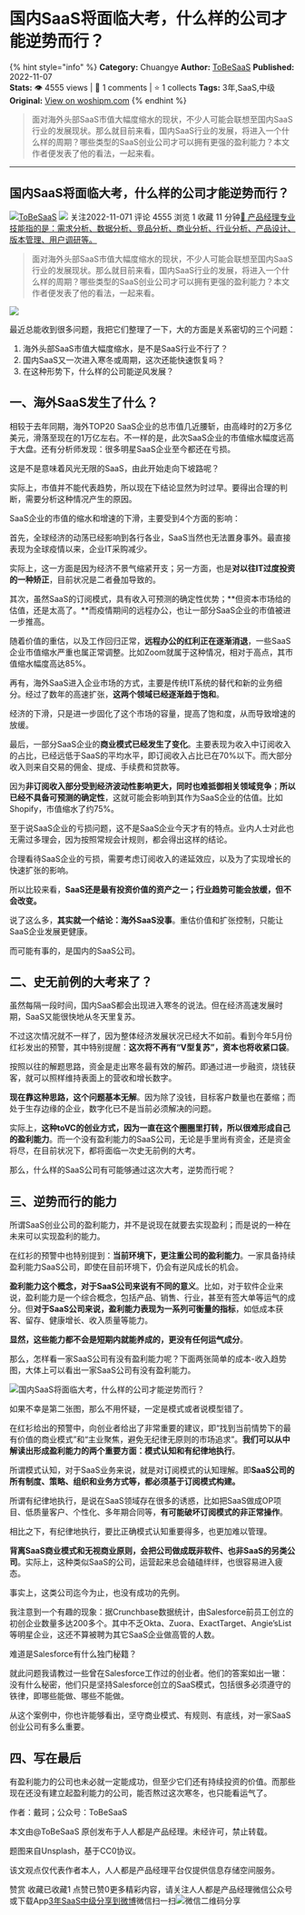 # 国内SaaS将面临大考，什么样的公司才能逆势而行？
{% hint style="info" %}
**Category:** Chuangye
**Author:** [ToBeSaaS](https://www.woshipm.com/u/1341134)
**Published:** 2022-11-07  
**Stats:** 👁️ 4555 views | 💬 1 comments | ⭐ 1 collects
**Tags:** 3年,SaaS,中级
**Original:** [View on woshipm.com](https://www.woshipm.com/chuangye/5671120.html)
{% endhint %}
> 面对海外头部SaaS市值大幅度缩水的现状，不少人可能会联想至国内SaaS行业的发展现状。那么就目前来看，国内SaaS行业的发展，将进入一个什么样的周期？哪些类型的SaaS创业公司才可以拥有更强的盈利能力？本文作者便发表了他的看法，一起来看。

---

## 国内SaaS将面临大考，什么样的公司才能逆势而行？

[![](https://static.qidianla.com/woshipm_def_head_1.jpg?imageView2/1/w/72/h/72/q/100)](https://www.woshipm.com/u/1341134)[ToBeSaaS](https://www.woshipm.com/u/1341134) ![](https://static.woshipm.com/tag/1101_1@2x.png) 关注2022-11-071 评论 4555 浏览 1 收藏 11 分钟[🔗 产品经理专业技能指的是：需求分析、数据分析、竞品分析、商业分析、行业分析、产品设计、版本管理、用户调研等。](https://ke.qidianla.com/courses/90pm)

> 面对海外头部SaaS市值大幅度缩水的现状，不少人可能会联想至国内SaaS行业的发展现状。那么就目前来看，国内SaaS行业的发展，将进入一个什么样的周期？哪些类型的SaaS创业公司才可以拥有更强的盈利能力？本文作者便发表了他的看法，一起来看。

![](https://image.woshipm.com/wp-files/2022/11/lgp8DjZeGYVCemg1gkft.jpg)

最近总能收到很多问题，我把它们整理了一下，大的方面是关系密切的三个问题：

1.  海外头部SaaS市值大幅度缩水，是不是SaaS行业不行了？
2.  国内SaaS又一次进入寒冬或周期，这次还能快速恢复吗？
3.  在这种形势下，什么样的公司能逆风发展？

## 一、海外SaaS发生了什么？

相较于去年同期，海外TOP20 SaaS企业的总市值几近腰斩，由高峰时的2万多亿美元，滑落至现在的1万亿左右。不一样的是，此次SaaS企业的市值缩水幅度远高于大盘。还有分析师发现：很多明星SaaS企业至今都还在亏损。

这是不是意味着风光无限的SaaS，由此开始走向下坡路呢？

实际上，市值并不能代表趋势，所以现在下结论显然为时过早。要得出合理的判断，需要分析这种情况产生的原因。

SaaS企业的市值的缩水和增速的下滑，主要受到4个方面的影响：

首先，全球经济的动荡已经影响到各行各业，SaaS当然也无法置身事外。最直接表现为全球疫情以来，企业IT采购减少。

实际上，这一方面是因为经济不景气缩紧开支；另一方面，也是**对以往IT过度投资的一种矫正**，目前状况是二者叠加导致的。

其次，虽然SaaS的订阅模式，具有收入可预测的确定性优势；**但资本市场给的估值，还是太高了。**而疫情期间的远程办公，也让一部分SaaS企业的市值被进一步推高。

随着价值的重估，以及工作回归正常，**远程办公的红利正在逐渐消退**，一些SaaS企业市值缩水严重也属正常调整。比如Zoom就属于这种情况，相对于高点，其市值缩水幅度高达85%。

再有，海外SaaS进入企业市场的方式，主要是传统IT系统的替代和新的业务细分。经过了数年的高速扩张，**这两个领域已经逐渐趋于饱和**。

经济的下滑，只是进一步固化了这个市场的容量，提高了饱和度，从而导致增速的放缓。

最后，一部分SaaS企业的**商业模式已经发生了变化**。主要表现为收入中订阅收入的占比，已经远低于SaaS的平均水平，即订阅收入占比已在70%以下。而大部分收入则来自交易的佣金、提成、手续费和贷款等。

因为**非订阅收入部分受到经济波动性影响更大，同时也难抵御相关领域竞争**；**所以已经不具备可预测的确定性**，这就可能会影响到其作为SaaS企业的估值。比如Shopify，市值缩水了约75%。

至于说SaaS企业的亏损问题，这不是SaaS企业今天才有的特点。业内人士对此也无需过多理会，因为按照常规会计规则，都会得出这样的结论。

合理看待SaaS企业的亏损，需要考虑订阅收入的递延效应，以及为了实现增长的快速扩张的影响。

所以比较来看，**SaaS还是最有投资价值的资产之一；行业趋势可能会放缓，但不会改变。**

说了这么多，**其实就一个结论：海外SaaS没事**。重估价值和扩张控制，只能让SaaS企业发展更健康。

而可能有事的，是国内的SaaS公司。

## 二、史无前例的大考来了？

虽然每隔一段时间，国内SaaS都会出现进入寒冬的说法。但在经济高速发展时期，SaaS又能很快地从冬天里复苏。

不过这次情况就不一样了，因为整体经济发展状况已经大不如前。看到今年5月份红衫发出的预警，其中特别提醒：**这次将不再有“V型复苏”，资本也将收紧口袋**。

按照以往的解题思路，资金是走出寒冬最有效的解药。即通过进一步融资，烧钱获客，就可以照样维持表面上的营收和增长数字。

**现在靠这种思路，这个问题基本无解**。因为除了没钱，目标客户数量也在萎缩；而处于生存边缘的企业，数字化已不是当前必须解决的问题。

实际上，**这种toVC的创业方式，因为一直在这个圈圈里打转，所以很难形成自己的盈利能力**。而一个没有盈利能力的SaaS公司，无论是手里尚有资金，还是资金将尽，在目前状况下，都将面临一次史无前例的大考。

那么，什么样的SaaS公司有可能够通过这次大考，逆势而行呢？

## 三、逆势而行的能力

所谓SaaS创业公司的盈利能力，并不是说现在就要去实现盈利；而是说的一种在未来可以实现盈利的能力。

在红衫的预警中也特别提到：**当前环境下，更注重公司的盈利能力**。一家具备持续盈利能力SaaS公司，即使在目前环境下，仍会有逆风成长的机会。

**盈利能力这个概念，对于SaaS公司来说有不同的意义**。比如，对于软件企业来说，盈利能力是一个综合概念，包括产品、销售、行业，甚至有签大单等运气的成分。但**对于SaaS公司来说，盈利能力表现为一系列可衡量的指标**，如低成本获客、留存、健康增长、收入质量等能力。

**显然，这些能力都不会是短期内就能养成的，更没有任何运气成分**。

那么，怎样看一家SaaS公司有没有盈利能力呢？下面两张简单的成本-收入趋势图，大体上可以看出一家SaaS公司有没有盈利能力。

![国内SaaS将面临大考，什么样的公司才能逆势而行？](https://image.woshipm.com/wp-files/2022/11/yQJ9MBCln0aB8vx6ZQqA.png)

如果不幸是第二张图，那么不用怀疑，一定是模式或者说模型错了。

在红衫给出的预警中，向创业者给出了非常重要的建议，即“找到当前情势下的最有价值的商业模式”和“主业聚焦，避免无纪律无原则的市场追求”。**我们可以从中解读出形成盈利能力的两个重要方面：模式认知和有纪律地执行**。

所谓模式认知，对于SaaS业务来说，就是对订阅模式的认知理解。即**SaaS公司的所有制度、策略、组织和业务方式等，都必须基于订阅模式构建。**

所谓有纪律地执行，是说在SaaS领域存在很多的诱惑，比如把SaaS做成OP项目、低质量客户、个性化、多年期合同等，**有可能破坏订阅模式的非正常操作**。

相比之下，有纪律地执行，要比正确模式认知重要得多，也更加难以管理。

**背离SaaS商业模式和无视商业原则，会把公司做成既非软件、也非SaaS的另类公司**。实际上，这种类似SaaS的公司，运营起来总会磕磕绊绊，也很容易进入疲态。

事实上，这类公司迄今为止，也没有成功的先例。

我注意到一个有趣的现象：据Crunchbase数据统计，由Salesforce前员工创立的初创企业数量多达200多个。其中不乏Okta、Zuora、ExactTarget、Angie’sList等明星企业，这还不算被聘为其它SaaS企业做高管的人数。

难道是Salesforce有什么独门秘籍？

就此问题我请教过一些曾在Salesforce工作过的创业者。他们的答案如出一辙：没有什么秘密，他们只是坚持Salesforce创立的SaaS模式，包括很多必须遵守的铁律，即哪些能做、哪些不能做。

从这个案例中，你也许能够看出，坚守商业模式、有规则、有底线，对一家SaaS创业公司有多么重要。

## 四、写在最后

有盈利能力的公司也未必就一定能成功，但至少它们还有持续投资的价值。而那些现在还没有建立起盈利能力的公司，能否熬过这次寒冬，也只能看运气了。

作者：戴珂；公众号：ToBeSaaS

本文由@ToBeSaaS 原创发布于人人都是产品经理。未经许可，禁止转载。

题图来自Unsplash，基于CC0协议。

该文观点仅代表作者本人，人人都是产品经理平台仅提供信息存储空间服务。

赞赏 收藏已收藏1 点赞已赞0更多精彩内容，请关注人人都是产品经理微信公众号或下载App[3年](https://www.woshipm.com/tag/3%e5%b9%b4)[SaaS](https://www.woshipm.com/tag/saas)[中级](https://www.woshipm.com/tag/%e4%b8%ad%e7%ba%a7)[分享到微博](https://service.weibo.com/share/share.php?appkey=2775287854&title=国内SaaS将面临大考，什么样的公司才能逆势而行？&url=https://www.woshipm.com/chuangye/5671120.html&pic=https://image.woshipm.com/wp-files/2022/11/lgp8DjZeGYVCemg1gkft.jpg)微信扫一扫![微信二维码](https://api.pwmqr.com/qrcode/create/?url=https://www.woshipm.com/chuangye/5671120.html)分享